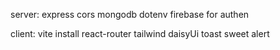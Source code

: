 server:
express 
cors 
mongodb 
dotenv 
firebase for authen





client:
vite install
react-router
tailwind 
daisyUi
toast 
sweet alert
